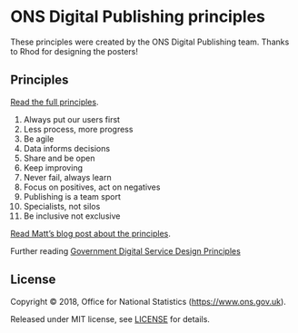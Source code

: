 # ONS Digital Publishing principles

These principles were created by the ONS Digital Publishing team. Thanks to Rhod for designing the posters!

## Principles

[Read the full principles](principles.md).

1. Always put our users first
2. Less process, more progress
3. Be agile
4. Data informs decisions
5. Share and be open
6. Keep improving
7. Never fail, always learn
8. Focus on positives, act on negatives
9. Publishing is a team sport
10. Specialists, not silos
11. Be inclusive not exclusive

[Read Matt’s blog post about the principles](https://blog.ons.digital/2016/07/27/the-first-xi-ons-digital-publishing-principles/).

Further reading [Government Digital Service Design Principles](https://www.gov.uk/design-principles)

## License

Copyright © 2018, Office for National Statistics (https://www.ons.gov.uk).

Released under MIT license, see [LICENSE](LICENSE.md) for details.
